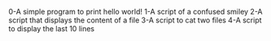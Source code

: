 0-A simple program to print hello world!
1-A script of a confused smiley
2-A script that displays the content of a file 
3-A script to cat two files
4-A script to display the last 10 lines
